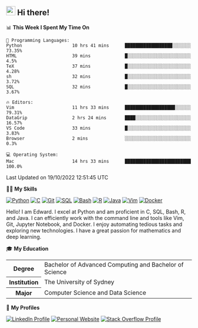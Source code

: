 ## <a href="#"><img src="https://media.giphy.com/media/hvRJCLFzcasrR4ia7z/giphy.gif" width="25px" height="25px"></a> Hi there!

<!--START_SECTION:waka-->
📊 **This Week I Spent My Time On** 

```text
💬 Programming Languages: 
Python                   10 hrs 41 mins      ██████████████████░░░░░░░   73.35% 
HTML                     39 mins             █░░░░░░░░░░░░░░░░░░░░░░░░   4.5% 
TeX                      37 mins             █░░░░░░░░░░░░░░░░░░░░░░░░   4.28% 
sh                       32 mins             █░░░░░░░░░░░░░░░░░░░░░░░░   3.72% 
SQL                      32 mins             █░░░░░░░░░░░░░░░░░░░░░░░░   3.67%

🔥 Editors: 
Vim                      11 hrs 33 mins      ███████████████████░░░░░░   79.31% 
DataGrip                 2 hrs 24 mins       ████░░░░░░░░░░░░░░░░░░░░░   16.57% 
VS Code                  33 mins             █░░░░░░░░░░░░░░░░░░░░░░░░   3.83% 
Browser                  2 mins              ░░░░░░░░░░░░░░░░░░░░░░░░░   0.3%

💻 Operating System: 
Mac                      14 hrs 33 mins      █████████████████████████   100.0%

```


 Last Updated on 19/10/2022 12:51:45 UTC
<!--END_SECTION:waka-->

💪🏻 **My Skills**

[![Python](https://img.shields.io/badge/-Python-yellow?style=flat-square&logo=Python)](#)
[![C     ](https://img.shields.io/badge/-C-blue?style=flat-square&logo=C)](#)
[![Git   ](https://img.shields.io/badge/-Git-grey?style=flat-square&logo=Git)](#)
[![SQL   ](https://img.shields.io/badge/-SQL-grey?style=flat-square&logo=SQLite)](#)
[![Bash  ](https://img.shields.io/badge/-Bash-grey?style=flat-square&logo=GNU-Bash)](#)
[![R     ](https://img.shields.io/badge/-R-grey?style=flat-square&logo=R)](#)
[![Java  ](https://img.shields.io/badge/-Java-grey?style=flat-square&logo=OpenJDK)](#)
[![Vim   ](https://img.shields.io/badge/-Vim-grey?style=flat-square&logo=Vim)](#)
[![Docker](https://img.shields.io/badge/-Docker-grey?style=flat-square&logo=Docker)](#)

Hello! I am Edward. I excel at Python and am proficient in C, SQL, Bash, R, and
Java. I can efficiently work with the command line and tools like Vim, Git,
Jupyter Notebook, and Docker. I enjoy automating tedious tasks and exploring new
technologies. I have a great passion for mathematics and deep learning.

🎓 **My Education**

<table>
<tr>
    <th>Degree</th>
    <td>Bachelor of Advanced Computing and Bachelor of Science</td>
</tr>
<tr>
    <th>Institution</th>
    <td>The University of Sydney</td>
</tr>
<tr>
    <th>Major</th>
    <td>Computer Science and Data Science</td>
</tr>
</table>

🔗 **My Profiles**

[![LinkedIn Profile](https://img.shields.io/badge/-LinkedIn-blue?style=social&logo=LinkedIn)](https://www.linkedin.com/in/ziao-ji)
[![Personal Website](https://img.shields.io/badge/-Personal%20Website-blue?style=social&logo=Bootstrap)](https://jiziao.works)
[![Stack Overflow Profile](https://img.shields.io/badge/-Stack%20Overflow-blue?style=social&logo=StackOverflow)](https://stackoverflow.com/users/11658924/spearandshield)
